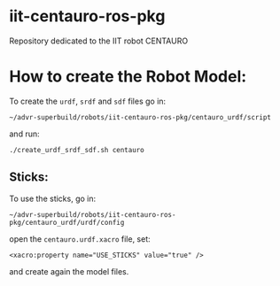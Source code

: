 # iit-centauro-ros-pkg
Repository dedicated to the IIT robot CENTAURO

How to create the Robot Model:
==============================
To create the ```urdf```, ```srdf``` and ```sdf``` files go in:

```~/advr-superbuild/robots/iit-centauro-ros-pkg/centauro_urdf/script```

and run:

```./create_urdf_srdf_sdf.sh centauro```

Sticks:
-------
To use the sticks, go in:

```~/advr-superbuild/robots/iit-centauro-ros-pkg/centauro_urdf/urdf/config```

open the ```centauro.urdf.xacro``` file, set:

```<xacro:property name="USE_STICKS" value="true" />```

and create again the model files.
